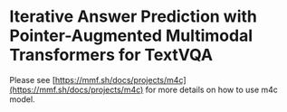 # Iterative Answer Prediction with Pointer-Augmented Multimodal Transformers for TextVQA

Please see [https://mmf.sh/docs/projects/m4c](https://mmf.sh/docs/projects/m4c) for more details on how to use m4c model.
